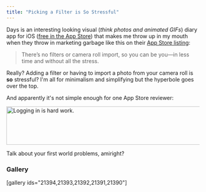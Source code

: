 ```yaml
---
title: "Picking a Filter is So Stressful"
---
```

<p>Days is an interesting looking visual (<em>think photos and animated GIFs</em>) diary app for iOS (<a href="https://itunes.apple.com/us/app/days-your-visual-photo-gif/id630768365?ls=1&amp;mt=8">free in the App Store</a>) that makes me throw up in my mouth when they throw in marketing garbage like this on their <a href="https://itunes.apple.com/us/app/days-your-visual-photo-gif/id630768365?ls=1&amp;mt=8">App Store listing</a>:</p>
<blockquote><p>
  There’s no filters or camera roll import, so you can be you—in less time and without all the stress.
</p></blockquote>
<p>Really? Adding a filter or having to import a photo from your camera roll is <strong>so</strong> stressful? I'm all for minimalism and simplifying but the hyperbole goes over the top.</p>
<p>And apparently it's not simple enough for one App Store reviewer:</p>
<p><img src="https://chrisenns.com/wp-content/uploads/2013/05/Screen-Shot-2013-05-03-at-9.42.46-AM.png" alt="Logging in is hard work." width="512" height="100" class="aligncenter size-full wp-image-21389" /></p>
<p>Talk about your first world problems, amiright?</p>
<h3>Gallery</h3>
<p>[gallery ids="21394,21393,21392,21391,21390"]</p>
<p><a href="http://target.georiot.com/Proxy.ashx?tsid=528&GR_URL=https%253A%252F%252Fitunes.apple.com%252Fus%252Fapp%252Fdays-your-visual-photo-gif%252Fid630768365%253Fmt%253D8%2526uo%253D4%2526partnerId%253D30" target="itunes_store"style="display:inline-block;overflow:hidden;background:url(http://linkmaker.itunes.apple.com/htmlResources/assets/images/web/linkmaker/badge_appstore-lrg.png) no-repeat;width:135px;height:40px;@media only screen{background-image:url(http://linkmaker.itunes.apple.com/htmlResources/assets/images/web/linkmaker/badge_appstore-lrg.svg);}"></a></p>
